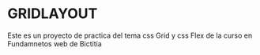 # GRIDLAYOUT

Este es un proyecto de practica del tema css Grid y css Flex de la curso en Fundamnetos web de Bictitia 